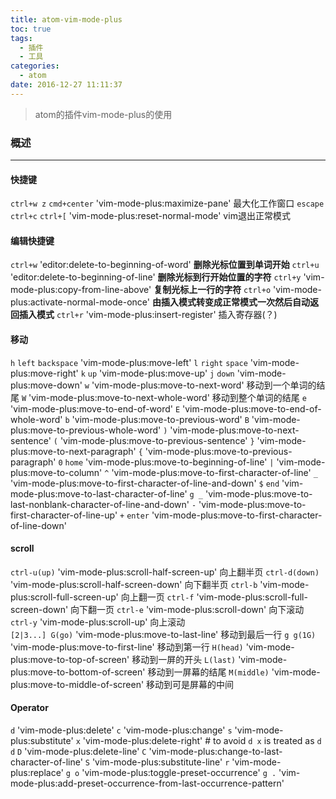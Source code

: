 ```yaml
---
title: atom-vim-mode-plus
toc: true
tags:
  - 插件
  - 工具
categories:
  - atom
date: 2016-12-27 11:11:37
---
```

> atom的插件vim-mode-plus的使用  

<!--more-->

### 概述
---

#### 快捷键
`ctrl+w z` `cmd+center`  'vim-mode-plus:maximize-pane'  最大化工作窗口
`escape` `ctrl+c` `ctrl+[` 'vim-mode-plus:reset-normal-mode' vim退出正常模式

#### 编辑快捷键
`ctrl+w` 'editor:delete-to-beginning-of-word' **删除光标位置到单词开始**
`ctrl+u` 'editor:delete-to-beginning-of-line' **删除光标到行开始位置的字符**
`ctrl+y` 'vim-mode-plus:copy-from-line-above' **复制光标上一行的字符**
`ctrl+o` 'vim-mode-plus:activate-normal-mode-once' **由插入模式转变成正常模式一次然后自动返回插入模式**
`ctrl+r` 'vim-mode-plus:insert-register' 插入寄存器(？)

#### 移动
`h` `left` `backspace` 'vim-mode-plus:move-left'
`l` `right` `space` 'vim-mode-plus:move-right'
`k` `up` 'vim-mode-plus:move-up'
`j` `down` 'vim-mode-plus:move-down'
`w` 'vim-mode-plus:move-to-next-word' 移动到一个单词的结尾
`W` 'vim-mode-plus:move-to-next-whole-word' 移动到整个单词的结尾
`e` 'vim-mode-plus:move-to-end-of-word'
`E` 'vim-mode-plus:move-to-end-of-whole-word'
`b` 'vim-mode-plus:move-to-previous-word'
`B` 'vim-mode-plus:move-to-previous-whole-word'
`)` 'vim-mode-plus:move-to-next-sentence'
`(` 'vim-mode-plus:move-to-previous-sentence'
`}` 'vim-mode-plus:move-to-next-paragraph'
`{` 'vim-mode-plus:move-to-previous-paragraph'
`0` `home` 'vim-mode-plus:move-to-beginning-of-line'
`|` 'vim-mode-plus:move-to-column'
`^` 'vim-mode-plus:move-to-first-character-of-line'
`_` 'vim-mode-plus:move-to-first-character-of-line-and-down'
`$` `end` 'vim-mode-plus:move-to-last-character-of-line'
`g _`  'vim-mode-plus:move-to-last-nonblank-character-of-line-and-down'
`-` 'vim-mode-plus:move-to-first-character-of-line-up'
`+` `enter` 'vim-mode-plus:move-to-first-character-of-line-down'

#### scroll
`ctrl-u(up)` 'vim-mode-plus:scroll-half-screen-up' 向上翻半页
`ctrl-d(down)` 'vim-mode-plus:scroll-half-screen-down' 向下翻半页
`ctrl-b` 'vim-mode-plus:scroll-full-screen-up' 向上翻一页
`ctrl-f` 'vim-mode-plus:scroll-full-screen-down' 向下翻一页
`ctrl-e` 'vim-mode-plus:scroll-down' 向下滚动  
`ctrl-y` 'vim-mode-plus:scroll-up' 向上滚动  
`[2|3...] G(go)` 'vim-mode-plus:move-to-last-line' 移动到最后一行
`g g(1G)` 'vim-mode-plus:move-to-first-line' 移动到第一行
`H(head)` 'vim-mode-plus:move-to-top-of-screen' 移动到一屏的开头
`L(last)` 'vim-mode-plus:move-to-bottom-of-screen' 移动到一屏幕的结尾
`M(middle)` 'vim-mode-plus:move-to-middle-of-screen' 移动到可是屏幕的中间

#### Operator
`d` 'vim-mode-plus:delete'
`c` 'vim-mode-plus:change'
`s` 'vim-mode-plus:substitute'
`x` 'vim-mode-plus:delete-right' # to avoid `d x` is treated as `d d`
`D` 'vim-mode-plus:delete-line'
`C` 'vim-mode-plus:change-to-last-character-of-line'
`S` 'vim-mode-plus:substitute-line'
`r` 'vim-mode-plus:replace'
`g o` 'vim-mode-plus:toggle-preset-occurrence'
`g .` 'vim-mode-plus:add-preset-occurrence-from-last-occurrence-pattern'
